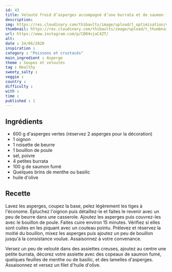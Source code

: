 ```yaml
---
id: 43
title: Velouté froid d’asperges accompagné d’une burrata et de saumon fumé
description: 
img: https://res.cloudinary.com/thibaults/image/upload/t_optimisation/v1600509401/Recipes/20200624_burrata_asperges.jpg
thumbnail: https://res.cloudinary.com/thibaults/image/upload/t_thumbnail_josie/v1600509401/Recipes/20200624_burrata_asperges.jpg
url: https://www.instagram.com/p/CB04vjaC4ZT/
alt: 
date : 24/06/2020
inspiration :
category : "Poissons et crustacés"
main_ingredient : Asperge
theme : Soupes et veloutés
tag : Healthy
sweety_salty : 
veggie : 
country :
difficulty :
with : 
time : 
published : 1
---
```


## Ingrédients
 - 600 g d'asperges vertes (réservez 2 asperges pour la décoration)
 - 1 oignon
 - 1 noisette de beurre
 - 1 bouillon de poule
 - sel, poivre
 - 4 petites burrata
 - 100 g de saumon fumé
 - Quelques brins de menthe ou basilic
 - huile d'olive

## Recette
Lavez les asperges, coupez la base, pelez légèrement les tiges à l'économe. Épluchez l'oignon puis détaillez-le et faites le revenir avec un peu de beurre dans une casserole. Ajoutez les asperges puis couvrez-les avec le bouillon de poule. Faites cuire environ 15 minutes. Vérifiez si elles sont cuites en les piquant avec un couteau pointu. Prélevez et réservez la moitié du bouillon, mixez les asperges puis ajoutez un peu de bouillon jusqu'à la consistance voulue. Assaisonnez à votre convenance.

Versez un peu de velouté dans des assiettes creuses, ajoutez au centre une petite burrata, décorez votre assiette avec des copeaux de saumon fumé, quelques feuilles de menthe ou de basilic, et des lamelles d'asperges. Assaisonnez et versez un filet d'huile d'olive.